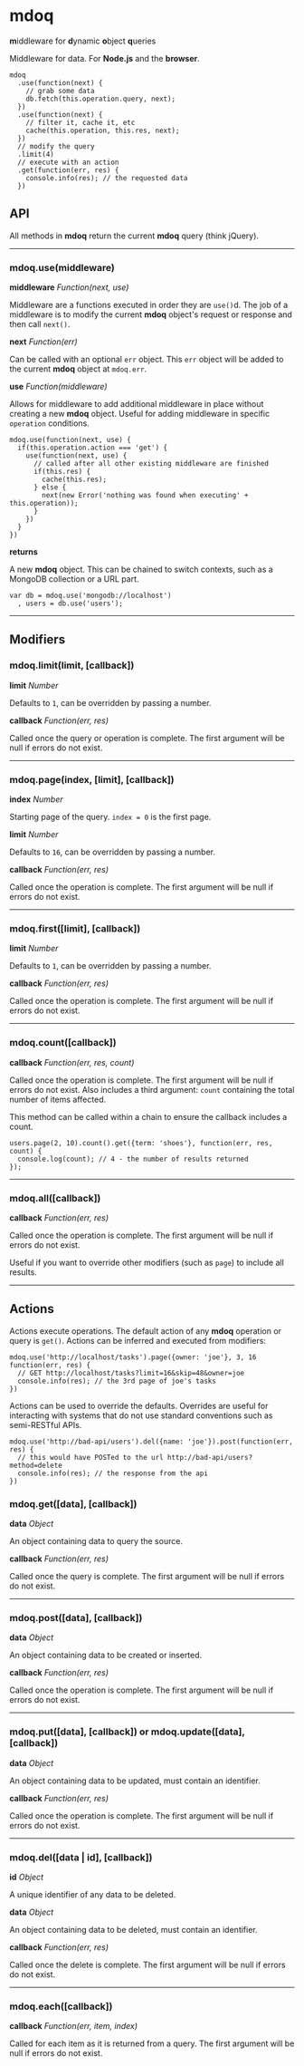 # mdoq
**m**iddleware for **d**ynamic **o**bject **q**ueries

Middleware for data. For **Node.js** and the **browser**.

    mdoq
      .use(function(next) {
        // grab some data
        db.fetch(this.operation.query, next);
      })
      .use(function(next) {
        // filter it, cache it, etc
        cache(this.operation, this.res, next);
      })
      // modify the query
      .limit(4)
      // execute with an action
      .get(function(err, res) {
        console.info(res); // the requested data
      })

## API

All methods in **mdoq** return the current **mdoq** query (think jQuery).

---

### mdoq.use(middleware)

**middleware** *Function(next, use)*

Middleware are a functions executed in order they are `use()`d. The job of a middleware is to modify the current **mdoq** object's request or response and then call `next()`. 

**next** *Function(err)*

Can be called with an optional `err` object. This `err` object will be added to the current **mdoq** object at `mdoq.err`.

**use** *Function(middleware)*

Allows for middleware to add additional middleware in place without creating a new **mdoq** object. Useful for adding middleware in specific `operation` conditions.

    mdoq.use(function(next, use) {
      if(this.operation.action === 'get') {
        use(function(next, use) {
          // called after all other existing middleware are finished
          if(this.res) {
            cache(this.res);
          } else {
            next(new Error('nothing was found when executing' + this.operation));
          }
        })
      }
    })

**returns**

A new **mdoq** object. This can be chained to switch contexts, such as a MongoDB collection or a URL part.

    var db = mdoq.use('mongodb://localhost')
      , users = db.use('users');

---

## Modifiers

### mdoq.limit(limit, [callback])

**limit** *Number* 

Defaults to `1`, can be overridden by passing a number.

**callback** *Function(err, res)*

Called once the query or operation is complete. The first argument will be null if errors do not exist.

---

### mdoq.page(index, [limit], [callback])

**index** *Number*

Starting page of the query. `index = 0` is the first page.

**limit** *Number* 

Defaults to `16`, can be overridden by passing a number.

**callback** *Function(err, res)*

Called once the operation is complete. The first argument will be null if errors do not exist.

---

### mdoq.first([limit], [callback])

**limit** *Number* 

Defaults to `1`, can be overridden by passing a number.

**callback** *Function(err, res)*

Called once the operation is complete. The first argument will be null if errors do not exist.

---

### mdoq.count([callback])

**callback** *Function(err, res, count)*

Called once the operation is complete. The first argument will be null if errors do not exist. Also includes a third argument: `count` containing the total number of items affected.

This method can be called within a chain to ensure the callback includes a count.

    users.page(2, 10).count().get({term: 'shoes'}, function(err, res, count) {
      console.log(count); // 4 - the number of results returned
    });

---

### mdoq.all([callback])

**callback** *Function(err, res)*

Called once the operation is complete. The first argument will be null if errors do not exist.

Useful if you want to override other modifiers (such as `page`) to include all results.

---

## Actions

Actions execute operations. The default action of any **mdoq** operation or query is `get()`. Actions can be inferred and executed from modifiers:

    mdoq.use('http://localhost/tasks').page({owner: 'joe'}, 3, 16 function(err, res) {
      // GET http://localhost/tasks?limit=16&skip=48&owner=joe
      console.info(res); // the 3rd page of joe's tasks
    })

Actions can be used to override the defaults. Overrides are useful for interacting with systems that do not use standard conventions such as semi-RESTful APIs.

    mdoq.use('http://bad-api/users').del({name: 'joe'}).post(function(err, res) {
      // this would have POSTed to the url http://bad-api/users?method=delete
      console.info(res); // the response from the api
    })

### mdoq.get([data], [callback])

**data** *Object*

An object containing data to query the source.

**callback** *Function(err, res)*

Called once the query is complete. The first argument will be null if errors do not exist.

---

### mdoq.post([data], [callback])

**data** *Object*

An object containing data to be created or inserted.

**callback** *Function(err, res)*

Called once the operation is complete. The first argument will be null if errors do not exist.

---

### mdoq.put([data], [callback]) or mdoq.update([data], [callback])

**data** *Object*

An object containing data to be updated, must contain an identifier.

**callback** *Function(err, res)*

Called once the operation is complete. The first argument will be null if errors do not exist.

---

### mdoq.del([data | id], [callback])

**id** *Object*

A unique identifier of any data to be deleted.

**data** *Object*

An object containing data to be deleted, must contain an identifier.

**callback** *Function(err, res)*

Called once the delete is complete. The first argument will be null if errors do not exist.

--- 

### mdoq.each([callback])

**callback** *Function(err, item, index)*

Called for each item as it is returned from a query. The first argument will be null if errors do not exist.